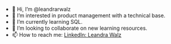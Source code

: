 - 👋 Hi, I’m @leandrarwalz
- 👀 I’m interested in product management with a technical base.
- 🌱 I’m currently learning SQL.
- 💞️ I’m looking to collaborate on new learning resources.
- 📫 How to reach me: <a href="https://www.linkedin.com/in/leandra-w-977838146/">LinkedIn: Leandra Walz</a>

<!---
leandrarwalz/leandrarwalz is a ✨ special ✨ repository because its `README.md` (this file) appears on your GitHub profile.
You can click the Preview link to take a look at your changes.
--->
